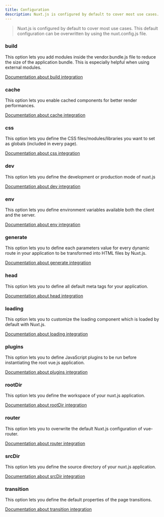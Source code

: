 ```yaml
---
title: Configuration
description: Nuxt.js is configured by default to cover most use cases. This default configuration can be overwritten by using the nuxt.config.js file.
---
```


> Nuxt.js is configured by default to cover most use cases. This default configuration can be overwritten by using the nuxt.config.js file.

### build

This option lets you add modules inside the vendor.bundle.js file to reduce the size of the application bundle. This is especially helpful when using external modules.

[Documentation about build integration](/api/configuration-build)

### cache

This option lets you enable cached components for better render performances.

[Documentation about cache integration](/api/configuration-cache)

### css

This option lets you define the CSS files/modules/libraries you want to set as globals (included in every page).

[Documentation about css integration](/api/configuration-css)

### dev

This option lets you define the development or production mode of nuxt.js

[Documentation about dev integration](/api/configuration-dev)

### env

This option lets you define environment variables available both the client and the server.

[Documentation about env integration](/api/configuration-env)

### generate

This option lets you to define each parameters value for every dynamic route in your application to be transformed into HTML files by Nuxt.js.

[Documentation about generate integration](/api/configuration-generate)

### head

This option lets you to define all default meta tags for your application.

[Documentation about head integration](/api/configuration-head)

### loading

This option lets you to customize the loading component which is loaded by default with Nuxt.js.

[Documentation about loading integration](/api/configuration-loading)

### plugins

This option lets you to define JavaScript plugins to be run before instantiating the root vue.js application.

[Documentation about plugins integration](/api/configuration-plugins)

### rootDir

This option lets you define the workspace of your nuxt.js application.

[Documentation about rootDir integration](/api/configuration-rootdir)

### router

This option lets you to overwrite the default Nuxt.js configuration of vue-router.

[Documentation about router integration](/api/configuration-router)

### srcDir

This option lets you define the source directory of your nuxt.js application.

[Documentation about srcDir integration](/api/configuration-srcdir)

### transition

This option lets you define the default properties of the page transitions.

[Documentation about transition integration](/api/configuration-transition)
